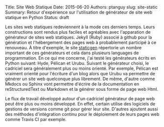 Title: Site Web Statique
Date: 2015-06-20
Authors: ptanguy
slug: site-static
Summary: Retour d'expérience sur l'utilisation de générateur de site web statique en Python
Status: draft

Les sites web statiques redeviennent à la mode ces derniers temps.
Leurs constructions sont rendus plus faciles et agréables avec l'apparation de générateur de sites web statiques.
Jekyll (Ruby) associé à github pour la génération et l'hébergement des pages web à probablement participé à ce renouveau.
À titre d'exemple, le site [staticgen](https://www.staticgen.com) répertorie un nombre important de ces générateurs et cela dans plusieurs languages de programmation.
En ce qui me concerne, j'ai testé les générateurs écrits en Python suivant: Hyde, Pélican et Urubu. 
Suivant le générateur choisi, le cadriciel sera généralement plus ou moins orienté.
Par exemple, Pélican est vraiment orienté pour l'écriture d'un blog alors que Urubu va permettre de générer un site web quelconque plus librement.
De même, d'autre comme Mkdocs ou Sphinx vont permettre d'écrire de la documentation en reStructuredText ou Markdown et la générer sous forme de page web Html. 


Le flux de travail développé autour d'un cadriciel générateur de page web peut être plus ou moins développé.
En effet, certain utilise des logiciels de gestions de versions comme git pour gérer leur site.
D'autres ajoutent aussi des méthodes d'intégration continu pour le déploiement de leurs pages web comme Travis CI par exemple.
